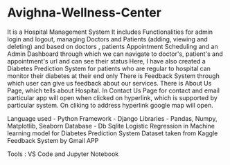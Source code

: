 # Avighna-Wellness-Center
It is a Hospital Management System
It includes Functionalities for admin login and logout, managing Doctors and Patients (adding, viewing and deleting) and based on doctors , patients Appointment Scheduling and an Admin Dashboard through which we can navigate to doctor's, patient's and appointment's url and can see their status
Here, I have also created a Diabetes Prediction System for patients who are regular to hospital can monitor their diabetes at their end only
There is Feedback System through which user can give us feedback about our services.
There is About Us Page, which tells about Hospital.
In Contact Us Page for contact and email particular app will open when clicked on hyperlink, which is supported by particular system.
On cliking to address hyperlink google map will open.

Language used - Python
Framework - Django
Libraries - Pandas, Numpy, Matplotlib, Seaborn
Database - Db Sqlite
Logistic Regression in Machine learning model for Diabetes Prediction System 
Dataset taken from Kaggle
Feedback System by Gmail APP

Tools : VS Code and Jupyter Notebook
